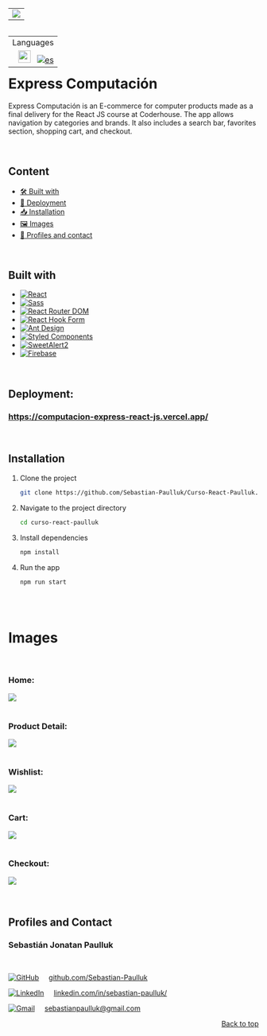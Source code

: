 <a id="top"></a>


<table align="center"> 
    <tr>
      <td>
        <img  src="https://i.ibb.co/7NchXsf/logo-wall.png">
    </td>
  </tr>
</table>



<table align="right">
    <tr>
      <td align="center">
        Languages
      </td>
    </tr>
  <tr>
    <td align="right">
      <a href="https://github.com/Sebastian-Paulluk/Curso-React-Ecommerce-Computacion/blob/main/README.md"><img src="https://img.shields.io/badge/english-blue.svg" height="25"  alt="eng"></a>
      &nbsp;
      <a href="https://github.com/Sebastian-Paulluk/Curso-React-Ecommerce-Computacion/blob/main/README.es.md"><img src="https://img.shields.io/badge/español-red.svg" alt="es"></a>
    </td>
  </tr>
</table>



<br>



# Express Computación

Express Computación is an E-commerce for computer products made as a final delivery for the React JS course at Coderhouse. The app allows navigation by categories and brands. It also includes a search bar, favorites section, shopping cart, and checkout.



<br>



## Content
- <a href="#creado-con"> 🛠️ Built with</a>
- <a href="#despliegue"> 🚀 Deployment</a>
- <a href="#instalacion"> 📥 Installation</a>
- <a href="#imagenes"> 🖼️ Images</a>
- <a href="#pefiles-y-contacto"> 👤 Profiles and contact</a>

  

<br>



<a id="creado-con"></a>
## Built with

* [![React][React.js]][React-url]
* [![Sass][Sass]][Sass-url]
* [![React Router DOM][ReactRouterDOM]][ReactRouterDOM-url]
* [![React Hook Form][ReactHookForm]][ReactHookForm-url]
* [![Ant Design][AntDesign]][AntDesign-url]
* [![Styled Components][StyledComponents]][StyledComponents-url]
* [![SweetAlert2][SweetAlert2]][SweetAlert2-url]
* [![Firebase][Firebase]][Firebase-url]



<br>



<a id="despliegue"></a>
## Deployment:
### <https://computacion-express-react-js.vercel.app/>



<br>



<a id="instalacion"></a> 
## Installation 

1. Clone the project
   ```sh
   git clone https://github.com/Sebastian-Paulluk/Curso-React-Paulluk.git
   ```
2. Navigate to the project directory
   ```sh
   cd curso-react-paulluk
   ```
3. Install dependencies
   ```sh
   npm install
   ```
4. Run the app
   ```sh
   npm run start
   ```


<br><br>



<a id="imagenes"></a>
# Images

<br>

###

### Home:
<kbd>
  <img src="https://i.ibb.co/5FfZRTH/home.png">
</kbd>

<br>
<br>

###

### Product Detail:
<kbd>
  <img src="https://i.ibb.co/k24S0Pc/item-Detail.png">
</kbd>

<br>
<br>

###

### Wishlist:
<kbd>
  <img src="https://i.ibb.co/zZCVDr8/wishList.png">
</kbd>

<br>
<br>

###

### Cart:
<kbd>
  <img src="https://i.ibb.co/xD5WP3y/Cart.png">
</kbd>

<br>
<br>

###

### Checkout:
<kbd>
  <img src="https://i.ibb.co/c1RxK6d/Checkout.png">
</kbd>

<br>
<br>
<br>

<a id="pefiles-y-contacto"></a>
## Profiles and Contact

### Sebastián Jonatan Paulluk
<br>

[![GitHub][GitHub-icon]][GitHub-url] &nbsp; &nbsp; [github.com/Sebastian-Paulluk](https://github.com/Sebastian-Paulluk)

[![LinkedIn][LinkedIn-icon]][LinkedIn-url] &nbsp; &nbsp; [linkedin.com/in/sebastian-paulluk/](https://www.linkedin.com/in/sebastian-paulluk/)

[![Gmail][Gmail-icon]][Gmail-url] &nbsp; &nbsp; sebastianpaulluk@gmail.com

<p align="right"><a href="#top">Back to top</a></p>






 <!-- MARKDOWN LINKS & IMAGES -->
[React.js]: https://img.shields.io/badge/React-20232A?style=for-the-badge&logo=react&logoColor=61DAFB
[React-url]: https://reactjs.org/

[Sass]: https://img.shields.io/badge/Sass-CC6699?style=for-the-badge&logo=sass&logoColor=white
[Sass-url]: https://sass-lang.com/

[ReactRouterDOM]: https://img.shields.io/badge/React%20Router%20DOM-CA4245?style=for-the-badge&logo=react-router&logoColor=white
[ReactRouterDOM-url]: https://reactrouter.com/

[ReactHookForm]: https://img.shields.io/badge/React%20Hook%20Form-EC5990?style=for-the-badge&logo=reacthookform&logoColor=white
[ReactHookForm-url]: https://react-hook-form.com/

[AntDesign]: https://img.shields.io/badge/Ant%20Design-0170FE?style=for-the-badge&logo=ant-design&logoColor=white
[AntDesign-url]: https://ant.design/

[SweetAlert2]: https://img.shields.io/badge/SweetAlert2-3085d6?style=for-the-badge&logo=SweetAlert2&logoColor=white
[SweetAlert2-url]: https://sweetalert2.github.io/

[StyledComponents]: https://img.shields.io/badge/Styled%20Components-DB7093?style=for-the-badge&logo=styled-components&logoColor=white
[StyledComponents-url]: https://styled-components.com

[Firebase]: https://img.shields.io/badge/Firebase-FFCB2F?style=for-the-badge&logo=firebase&logoColor=black
[Firebase-url]: https://firebase.google.com/

[LinkedIn-icon]: https://img.shields.io/badge/LinkedIn-0A66C2?style=for-the-badge&logo=linkedin&logoColor=white
[LinkedIn-url]: https://www.linkedin.com/in/sebastian-paulluk/

[Gmail-icon]: https://img.shields.io/badge/Gmail-D14836?style=for-the-badge&logo=gmail&logoColor=white
[Gmail-url]: mailto:sebastianpaulluk@gmail.com

[GitHub-icon]: https://img.shields.io/badge/GitHub-181717?style=for-the-badge&logo=github&logoColor=white
[GitHub-url]: https://github.com/Sebastian-Paulluk
